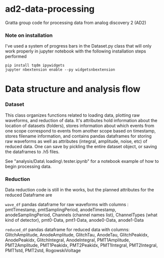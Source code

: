 # ad2-data-processing
Gratta group code for processing data from analog discovery 2 (AD2)


### Note on installation
I've used a system of progress bars in the Dataset.py class that will only work properly in jupyter notebook with the following installation steps performed

```
pip install tqdm ipywidgets
jupyter nbextension enable --py widgetsnbextension
```

# Data structure and analysis flow


### Dataset
This class organizes functions related to loading data, plotting raw waveforms, and reduction of data. It's attributes hold information about the location of datasets (folders), stores information about which events from one scope correspond to events from another scope based on timestamp, stores filename information, and contains pandas dataframes for storing raw waveforms as well as attributes (integral, amplitude, noise, etc) of reduced data. One can save by pickling the entire dataset object, or saving the dataframes to .h5 files. 

See "analysis/Data\ loading\ tester.ipynb" for a notebook example of how to begin processing data. 

### Reduction
Data reduction code is still in the works, but the planned attributes for the reduced Dataframe are 

`wave_df` pandas dataframe for raw waveforms with columns : pmtTimestamp, pmtSamplingPeriod, anodeTimestamp, anodeSamplingPeriod, Channels (channel names list), ChannelTypes (what kind of detector), pmt0-Data, pmt1-Data, anode0-Data, anode1-Data 

`reduced_df` pandas dataframe for reduced data with columns: GlitchAmplitude, AnodeAmplitude, GlitchTau, AnodeTau, GlitchPeakidx, AnodePeakidx, GlitchIntegral, AnodeIntegral, PMT1Amplitude, PMT2Amplitude, PMT1Peakidx, PMT2Peakidx, PMT1Integral, PMT2Integral, PMT1std, PMT2std, RogowskiVoltage


